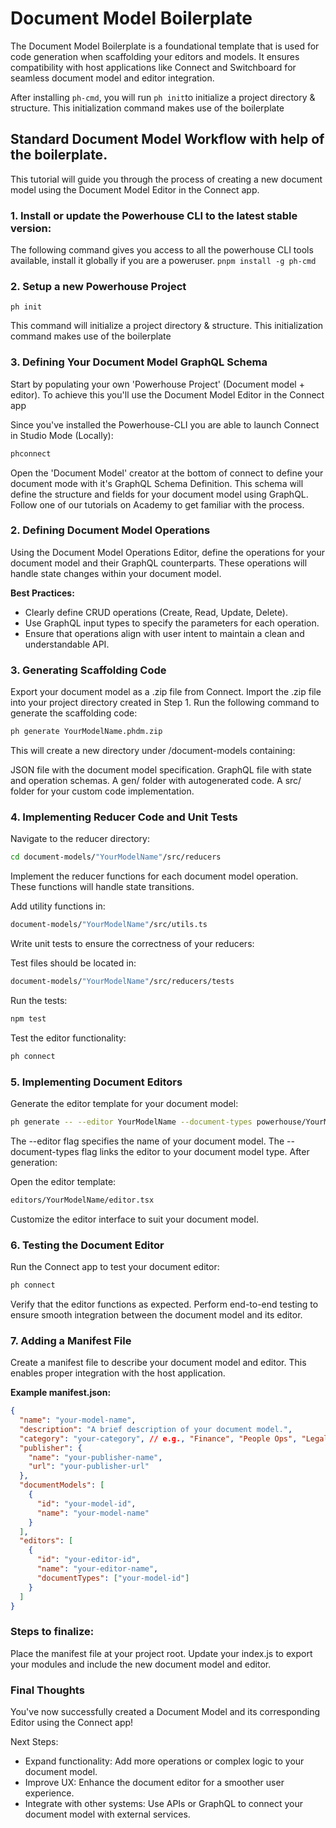 # Document Model Boilerplate

The Document Model Boilerplate is a foundational template that is used for code generation when scaffolding your editors and models. 
It ensures compatibility with host applications like Connect and Switchboard for seamless document model and editor integration. 

After installing `ph-cmd`, you will run `ph init`to initialize a project directory & structure. This initialization command makes use of the boilerplate

## Standard Document Model Workflow with help of the boilerplate.
This tutorial will guide you through the process of creating a new document model using the Document Model Editor in the Connect app. 

### 1. Install or update the Powerhouse CLI to the latest stable version:

The following command gives you access to all the powerhouse CLI tools available, install it globally if you are a poweruser. 
`pnpm install -g ph-cmd`

### 2. Setup a new Powerhouse Project

`ph init`

This command will initialize a project directory & structure. This initialization command makes use of the boilerplate

### 3. Defining Your Document Model GraphQL Schema
Start by populating your own 'Powerhouse Project' (Document model + editor).
To achieve this you'll use the Document Model Editor in the Connect app

Since you've installed the Powerhouse-CLI you are able to launch Connect in Studio Mode (Locally):

```bash
phconnect
```

Open the 'Document Model' creator at the bottom of connect to define your document mode with it's GraphQL Schema Definition.
This schema will define the structure and fields for your document model using GraphQL. 
Follow one of our tutorials on Academy to get familiar with the process. 

### 2. Defining Document Model Operations
Using the Document Model Operations Editor, define the operations for your document model and their GraphQL counterparts. 
These operations will handle state changes within your document model.

**Best Practices:**

- Clearly define CRUD operations (Create, Read, Update, Delete).
- Use GraphQL input types to specify the parameters for each operation.
- Ensure that operations align with user intent to maintain a clean and understandable API.

### 3. Generating Scaffolding Code
Export your document model as a .zip file from Connect.
Import the .zip file into your project directory created in Step 1.
Run the following command to generate the scaffolding code:

```bash
ph generate YourModelName.phdm.zip
```

This will create a new directory under /document-models containing:

JSON file with the document model specification.
GraphQL file with state and operation schemas.
A gen/ folder with autogenerated code.
A src/ folder for your custom code implementation.

### 4. Implementing Reducer Code and Unit Tests
Navigate to the reducer directory:

```bash
cd document-models/"YourModelName"/src/reducers
```

Implement the reducer functions for each document model operation. These functions will handle state transitions.

Add utility functions in:

```bash
document-models/"YourModelName"/src/utils.ts
```

Write unit tests to ensure the correctness of your reducers:

Test files should be located in:

```bash
document-models/"YourModelName"/src/reducers/tests
```

Run the tests:

```bash
npm test
```

Test the editor functionality:

```bash
ph connect
```

### 5. Implementing Document Editors
Generate the editor template for your document model:

```bash
ph generate -- --editor YourModelName --document-types powerhouse/YourModelName
```

The --editor flag specifies the name of your document model.
The --document-types flag links the editor to your document model type.
After generation:

Open the editor template:

```bash
editors/YourModelName/editor.tsx
```

Customize the editor interface to suit your document model.

### 6. Testing the Document Editor
Run the Connect app to test your document editor:

```bash
ph connect
```

Verify that the editor functions as expected.
Perform end-to-end testing to ensure smooth integration between the document model and its editor.

### 7. Adding a Manifest File
Create a manifest file to describe your document model and editor. This enables proper integration with the host application.

**Example manifest.json:**

```json
{
  "name": "your-model-name",
  "description": "A brief description of your document model.",
  "category": "your-category", // e.g., "Finance", "People Ops", "Legal"
  "publisher": {
    "name": "your-publisher-name",
    "url": "your-publisher-url"
  },
  "documentModels": [
    {
      "id": "your-model-id",
      "name": "your-model-name"
    }
  ],
  "editors": [
    {
      "id": "your-editor-id",
      "name": "your-editor-name",
      "documentTypes": ["your-model-id"]
    }
  ]
}
```

### Steps to finalize:

Place the manifest file at your project root.
Update your index.js to export your modules and include the new document model and editor.

### Final Thoughts
You've now successfully created a Document Model and its corresponding Editor using the Connect app!

Next Steps:
- Expand functionality: Add more operations or complex logic to your document model.
- Improve UX: Enhance the document editor for a smoother user experience.
- Integrate with other systems: Use APIs or GraphQL to connect your document model with external services.

